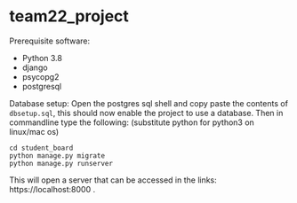 # team22_project

Prerequisite software:
* Python 3.8
* django
* psycopg2
* postgresql

Database setup:
Open the postgres sql shell and copy paste the contents of `dbsetup.sql`, this should now enable the project to use a database.
Then in commandline type the following:
(substitute python for python3 on linux/mac os)
```
cd student_board
python manage.py migrate    
python manage.py runserver
```
This will open a server that can be accessed in the links: https://localhost:8000 .